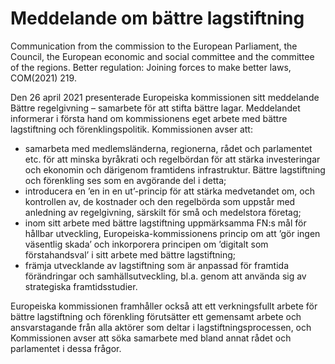 # Meddelande om bättre lagstiftning

Communication from the commission to the European Parliament, the Council, the European economic and social committee and the committee of the regions. Better regulation: Joining forces to make better laws, COM(2021) 219.

Den 26 april 2021 presenterade Europeiska kommissionen sitt meddelande Bättre regelgivning – samarbete för att stifta bättre lagar. Meddelandet informerar i första hand om kommissionens eget arbete med bättre lagstiftning och förenklingspolitik. Kommissionen avser att:

* samarbeta med medlemsländerna, regionerna, rådet och parlamentet etc. för att minska byråkrati och regelbördan för att stärka investeringar och ekonomin och därigenom framtidens infrastruktur. Bättre lagstiftning och förenkling ses som en avgörande del i detta;
* introducera en ’en in en ut’-princip för att stärka medvetandet om, och kontrollen av, de kostnader och den regelbörda som uppstår med anledning av regelgivning, särskilt för små och medelstora företag;
* inom sitt arbete med bättre lagstiftning uppmärksamma FN:s mål för hållbar utveckling, Europeiska-kommissionens princip om att ’gör ingen väsentlig skada’ och inkorporera principen om ’digitalt som förstahandsval’ i sitt arbete med bättre lagstiftning;
* främja utvecklande av lagstiftning som är anpassad för framtida förändringar och samhällsutveckling, bl.a. genom att använda sig av strategiska framtidsstudier.

Europeiska kommissionen framhåller också att ett verkningsfullt arbete för bättre lagstiftning och förenkling förutsätter ett gemensamt arbete och ansvarstagande från alla aktörer som deltar i lagstiftningsprocessen, och Kommissionen avser att söka samarbete med bland annat rådet och parlamentet i dessa frågor.
